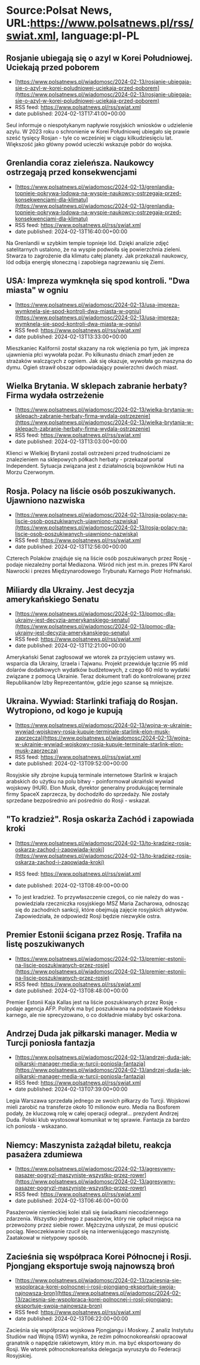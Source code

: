 # Source:Polsat News, URL:https://www.polsatnews.pl/rss/swiat.xml, language:pl-PL

## Rosjanie ubiegają się o azyl w Korei Południowej. Uciekają przed poborem
 - [https://www.polsatnews.pl/wiadomosc/2024-02-13/rosjanie-ubiegaja-sie-o-azyl-w-korei-poludniowej-uciekaja-przed-poborem](https://www.polsatnews.pl/wiadomosc/2024-02-13/rosjanie-ubiegaja-sie-o-azyl-w-korei-poludniowej-uciekaja-przed-poborem)
 - RSS feed: https://www.polsatnews.pl/rss/swiat.xml
 - date published: 2024-02-13T17:41:00+00:00

Seul informuje o niespotykanym napływie rosyjskich wniosków o udzielenie azylu. W 2023 roku o schronienie w Korei Południowej ubiegało się prawie sześć tysięcy Rosjan - tyle co wcześniej w ciągu kilkudziesięciu lat. Większość jako główny powód ucieczki wskazuje pobór do wojska.

## Grenlandia coraz zieleńsza. Naukowcy ostrzegają przed konsekwencjami
 - [https://www.polsatnews.pl/wiadomosc/2024-02-13/grenlandia-topnieje-pokrywa-lodowa-na-wyspie-naukowcy-ostrzegaja-przed-konsekwencjami-dla-klimatu](https://www.polsatnews.pl/wiadomosc/2024-02-13/grenlandia-topnieje-pokrywa-lodowa-na-wyspie-naukowcy-ostrzegaja-przed-konsekwencjami-dla-klimatu)
 - RSS feed: https://www.polsatnews.pl/rss/swiat.xml
 - date published: 2024-02-13T16:40:00+00:00

Na Grenlandii w szybkim tempie topnieje lód. Dzięki analizie zdjęć satelitarnych ustalono, że na wyspie podwoiła się powierzchnia zieleni. Stwarza to zagrożenie dla klimatu całej planety. Jak przekazali naukowcy, lód odbija energię słoneczną i zapobiega nagrzewaniu się Ziemi.

## USA: Impreza wymknęła się spod kontroli. "Dwa miasta" w ogniu
 - [https://www.polsatnews.pl/wiadomosc/2024-02-13/usa-impreza-wymknela-sie-spod-kontroli-dwa-miasta-w-ogniu](https://www.polsatnews.pl/wiadomosc/2024-02-13/usa-impreza-wymknela-sie-spod-kontroli-dwa-miasta-w-ogniu)
 - RSS feed: https://www.polsatnews.pl/rss/swiat.xml
 - date published: 2024-02-13T13:33:00+00:00

Mieszkaniec Kalifornii został skazany na rok więzienia po tym, jak impreza ujawnienia płci wywołała pożar. Po kilkunastu dniach zmarł jeden ze strażaków walczących z ogniem. Jak się okazuje, wywołała go maszyna do dymu. Ogień strawił obszar odpowiadający powierzchni dwóch miast.

## Wielka Brytania. W sklepach zabranie herbaty? Firma wydała ostrzeżenie
 - [https://www.polsatnews.pl/wiadomosc/2024-02-13/wielka-brytania-w-sklepach-zabranie-herbaty-firma-wydala-ostrzezenie](https://www.polsatnews.pl/wiadomosc/2024-02-13/wielka-brytania-w-sklepach-zabranie-herbaty-firma-wydala-ostrzezenie)
 - RSS feed: https://www.polsatnews.pl/rss/swiat.xml
 - date published: 2024-02-13T13:03:00+00:00

Klienci w Wielkiej Brytanii zostali ostrzeżeni przed trudnościami ze znalezieniem na sklepowych półkach herbaty - przekazał portal Independent. Sytuacja związana jest z działalnością bojowników Huti na Morzu Czerwonym.

## Rosja. Polacy na liście osób poszukiwanych. Ujawniono nazwiska
 - [https://www.polsatnews.pl/wiadomosc/2024-02-13/rosja-polacy-na-liscie-osob-poszukiwanych-ujawniono-nazwiska](https://www.polsatnews.pl/wiadomosc/2024-02-13/rosja-polacy-na-liscie-osob-poszukiwanych-ujawniono-nazwiska)
 - RSS feed: https://www.polsatnews.pl/rss/swiat.xml
 - date published: 2024-02-13T12:56:00+00:00

Czterech Polaków znajduje się na liście osób poszukiwanych przez Rosję - podaje niezależny portal Mediazona. Wśród nich jest m.in. prezes IPN Karol Nawrocki i prezes Międzynarodowego Trybunału Karnego Piotr Hofmański.

## Miliardy dla Ukrainy. Jest decyzja amerykańskiego Senatu
 - [https://www.polsatnews.pl/wiadomosc/2024-02-13/pomoc-dla-ukrainy-jest-decyzja-amerykanskiego-senatu](https://www.polsatnews.pl/wiadomosc/2024-02-13/pomoc-dla-ukrainy-jest-decyzja-amerykanskiego-senatu)
 - RSS feed: https://www.polsatnews.pl/rss/swiat.xml
 - date published: 2024-02-13T12:21:00+00:00

Amerykański Senat zagłosował we wtorek za przyjęciem ustawy ws. wsparcia dla Ukrainy, Izraela i Tajwanu. Projekt przewiduje łącznie 95 mld dolarów dodatkowych wydatków budżetowych, z czego 60 mld to wydatki związane z pomocą Ukrainie. Teraz dokument trafi do kontrolowanej przez Republikanów Izby Reprezentantów, gdzie jego szanse są mniejsze.

## Ukraina. Wywiad: Starlinki trafiają do Rosjan. Wytropiono, od kogo je kupują
 - [https://www.polsatnews.pl/wiadomosc/2024-02-13/wojna-w-ukrainie-wywiad-wojskowy-rosja-kupuje-terminale-starlink-elon-musk-zaprzecza](https://www.polsatnews.pl/wiadomosc/2024-02-13/wojna-w-ukrainie-wywiad-wojskowy-rosja-kupuje-terminale-starlink-elon-musk-zaprzecza)
 - RSS feed: https://www.polsatnews.pl/rss/swiat.xml
 - date published: 2024-02-13T09:52:00+00:00

Rosyjskie siły zbrojne kupują terminale internetowe Starlink w krajach arabskich do użytku na polu bitwy - poinformował ukraiński wywiad wojskowy (HUR). Elon Musk, dyrektor generalny produkującej terminale firmy SpaceX zaprzecza, by dochodziło do sprzedaży. Nie zostały sprzedane bezpośrednio ani pośrednio do Rosji - wskazał.

## "To kradzież". Rosja oskarża Zachód i zapowiada kroki
 - [https://www.polsatnews.pl/wiadomosc/2024-02-13/to-kradziez-rosja-oskarza-zachod-i-zapowiada-kroki](https://www.polsatnews.pl/wiadomosc/2024-02-13/to-kradziez-rosja-oskarza-zachod-i-zapowiada-kroki)
 - RSS feed: https://www.polsatnews.pl/rss/swiat.xml
 - date published: 2024-02-13T08:49:00+00:00

- To jest kradzież. To przywłaszczenie czegoś, co nie należy do was - powiedziała rzeczniczka rosyjskiego MSZ Maria Zacharowa, odnosząc się do zachodnich sankcji, które obejmują zajęcie rosyjskich aktywów. Zapowiedziała, że odpowiedź Rosji będzie niezwykle ostra.

## Premier Estonii ścigana przez Rosję. Trafiła na listę poszukiwanych
 - [https://www.polsatnews.pl/wiadomosc/2024-02-13/premier-estonii-na-liscie-poszukiwanych-przez-rosje](https://www.polsatnews.pl/wiadomosc/2024-02-13/premier-estonii-na-liscie-poszukiwanych-przez-rosje)
 - RSS feed: https://www.polsatnews.pl/rss/swiat.xml
 - date published: 2024-02-13T08:48:00+00:00

Premier Estonii Kaja Kallas jest na liście poszukiwanych przez Rosję - podaje agencja AFP. Polityk ma być poszukiwana na podstawie Kodeksu karnego, ale nie sprecyzowano, o co dokładnie miałaby być oskarżona.

## Andrzej Duda jak piłkarski manager. Media w Turcji poniosła fantazja
 - [https://www.polsatnews.pl/wiadomosc/2024-02-13/andrzej-duda-jak-pilkarski-manager-media-w-turcji-poniosla-fantazja](https://www.polsatnews.pl/wiadomosc/2024-02-13/andrzej-duda-jak-pilkarski-manager-media-w-turcji-poniosla-fantazja)
 - RSS feed: https://www.polsatnews.pl/rss/swiat.xml
 - date published: 2024-02-13T07:39:00+00:00

Legia Warszawa sprzedała jednego ze swoich piłkarzy do Turcji. Wojskowi mieli zarobić na transferze około 10 milionów euro. Media na Bosforem podały, że kluczową rolę w całej operacji odegrał... prezydent Andrzej Duda. Polski klub wystosował komunikat w tej sprawie. Fantazja za bardzo ich poniosła - wskazano.

## Niemcy: Maszynista zażądał biletu, reakcja pasażera zdumiewa
 - [https://www.polsatnews.pl/wiadomosc/2024-02-13/agresywny-pasazer-pogryzl-maszyniste-wszystko-przez-rower](https://www.polsatnews.pl/wiadomosc/2024-02-13/agresywny-pasazer-pogryzl-maszyniste-wszystko-przez-rower)
 - RSS feed: https://www.polsatnews.pl/rss/swiat.xml
 - date published: 2024-02-13T06:46:00+00:00

Pasażerowie niemieckiej kolei stali się świadkami niecodziennego zdarzenia. Wszystko jednego z pasażerów, który nie opłacił miejsca na przewożony przez siebie rower. Mężczyzna usłyszał, że musi opuścić pociąg. Nieoczekiwanie rzucił się na interweniującego maszynistę. Zaatakował w nietypowy sposób.

## Zacieśnia się współpraca Korei Północnej i Rosji. Pjongjang eksportuje swoją najnowszą broń
 - [https://www.polsatnews.pl/wiadomosc/2024-02-13/zaciesnia-sie-wspolpraca-korei-polnocnej-i-rosji-pjongjang-eksportuje-swoja-najnowsza-bron](https://www.polsatnews.pl/wiadomosc/2024-02-13/zaciesnia-sie-wspolpraca-korei-polnocnej-i-rosji-pjongjang-eksportuje-swoja-najnowsza-bron)
 - RSS feed: https://www.polsatnews.pl/rss/swiat.xml
 - date published: 2024-02-13T06:22:00+00:00

Zacieśnia się współpraca wojskowa Pjongjangu i Moskwy. Z analiz Instytutu Studiów nad Wojną (ISW) wynika, że reżim północnokoreański opracował granatnik o napędzie rakietowym, który m.in. ma być eksportowany do Rosji. We wtorek północnokoreańska delegacja wyruszyła do Federacji Rosyjskiej.

